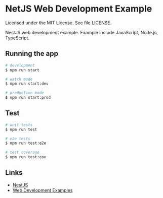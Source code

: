 # NetJS Web Development Example

Licensed under the MIT License. See file LICENSE.

NestJS web development example. Example include JavaScript, Node.js, TypeScript.

## Running the app

```bash
# development
$ npm run start

# watch mode
$ npm run start:dev

# production mode
$ npm run start:prod
```

## Test

```bash
# unit tests
$ npm run test

# e2e tests
$ npm run test:e2e

# test coverage
$ npm run test:cov
```

## Links

* [NestJS](https://nestjs.com/)
* [Web Development Examples](https://github.com/mneiferbag/javascript-examples)
